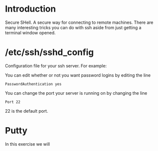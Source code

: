 # Introduction

Secure SHell. A secure way for connecting to remote machines. There are many interesting 
tricks you can do with ssh aside from just getting a terminal window opened.

# /etc/ssh/sshd_config
Configuration file for your ssh server. For example:

You can edit whether or not you want password logins by editing the line 
```
PasswordAuthentication yes
```

You can change the port your server is running on by changing the line
```
Port 22
```
22 is the default port.

# Putty
In this exercise we will

